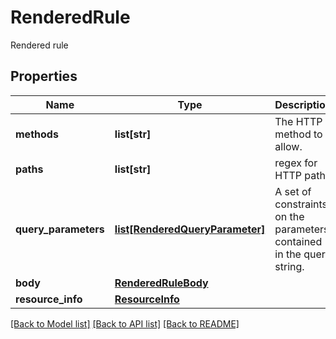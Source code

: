 # RenderedRule

Rendered rule
## Properties
Name | Type | Description | Notes
------------ | ------------- | ------------- | -------------
**methods** | **list[str]** | The HTTP method to allow. | [optional] 
**paths** | **list[str]** | regex for HTTP path | [optional] 
**query_parameters** | [**list[RenderedQueryParameter]**](RenderedQueryParameter.md) | A set of constraints on the parameters contained in the query string. | [optional] 
**body** | [**RenderedRuleBody**](RenderedRuleBody.md) |  | [optional] 
**resource_info** | [**ResourceInfo**](ResourceInfo.md) |  | [optional] 

[[Back to Model list]](../README.md#documentation-for-models) [[Back to API list]](../README.md#documentation-for-api-endpoints) [[Back to README]](../README.md)


